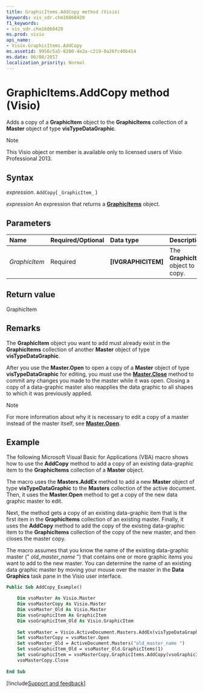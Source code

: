 ```yaml
---
title: GraphicItems.AddCopy method (Visio)
keywords: vis_sdr.chm16860420
f1_keywords:
- vis_sdr.chm16860420
ms.prod: visio
api_name:
- Visio.GraphicItems.AddCopy
ms.assetid: 9956c5a5-8200-4e2a-c219-0a26fc40b414
ms.date: 06/08/2017
localization_priority: Normal
---
```



# GraphicItems.AddCopy method (Visio)

Adds a copy of a **GraphicItem** object to the **GraphicItems** collection of a **Master** object of type **visTypeDataGraphic**.


> [!NOTE] 
> This Visio object or member is available only to licensed users of Visio Professional 2013.


## Syntax

_expression_. `AddCopy`( `_GraphicItem_` )

 _expression_ An expression that returns a **[GraphicItems](Visio.GraphicItems.md)** object.


## Parameters



|Name|Required/Optional|Data type|Description|
|:-----|:-----|:-----|:-----|
| _GraphicItem_|Required| **[IVGRAPHICITEM]**|The **GraphicItem** object to copy.|

## Return value

GraphicItem


## Remarks

The **GraphicItem** object you want to add must already exist in the **GraphicItems** collection of another **Master** object of type **visTypeDataGraphic**.

After you use the **Master.Open** to open a copy of a **Master** object of type **visTypeDataGraphic** for editing, you must use the **[Master.Close](Visio.Master.Close.md)** method to commit any changes you made to the master while it was open. Closing a copy of a data-graphic master also reapplies the data graphic to all shapes to which it was previously applied.


> [!NOTE] 
> For more information about why it is necessary to edit a copy of a master instead of the master itself, see **[Master.Open](Visio.Master.Open.md)**.


## Example

The following Microsoft Visual Basic for Applications (VBA) macro shows how to use the **AddCopy** method to add a copy of an existing data-graphic item to the **GraphicItems** collection of a **Master** object.

The macro uses the **Masters.AddEx** method to add a new **Master** object of type **visTypeDataGraphic** to the **Masters** collection of the active document. Then, it uses the **Master.Open** method to get a copy of the new data graphic master to edit.

Next, the method gets a copy of an existing data-graphic item that is the first item in the **GraphicItems** collection of an existing master. Finally, it uses the **AddCopy** method to add the copy of the existing data-graphic item to the **GraphicItems** collection of the copy of the new master, and then closes the master copy.

The macro assumes that you know the name of the existing data-graphic master (" _old_master_name_ ") that contains one or more graphic items you want to add to the new master. You can determine the name of an existing data graphic master by moving your mouse over the master in the **Data Graphics** task pane in the Visio user interface.




```vb
Public Sub AddCopy_Example() 
 
    Dim vsoMaster As Visio.Master 
    Dim vsoMasterCopy As Visio.Master 
    Dim vsoMaster_Old As Visio.Master 
    Dim vsoGraphicItem As GraphicItem 
    Dim vsoGraphicItem_Old As Visio.GraphicItem 
 
    Set vsoMaster = Visio.ActiveDocument.Masters.AddEx(visTypeDataGraphic) 
    Set vsoMasterCopy = vsoMaster.Open 
    Set vsoMaster_Old = ActiveDocument.Masters("old_master_name ") 
    Set vsoGraphicItem_Old = vsoMaster_Old.GraphicItems(1) 
    Set vsoGraphicItem = vsoMasterCopy.GraphicItems.AddCopy(vsoGraphicItem_Old) 
    vsoMasterCopy.Close     
 
End Sub
```

[!include[Support and feedback](~/includes/feedback-boilerplate.md)]